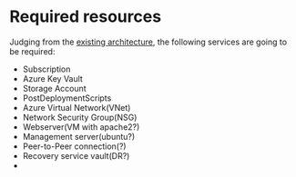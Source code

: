 # **Required resources**

Judging from the [existing architecture](../Includes/Architecture_On-prem.png), the following services are going to be required:

- Subscription
- Azure Key Vault
- Storage Account
- PostDeploymentScripts
- Azure Virtual Network(VNet)
- Network Security Group(NSG)
- Webserver(VM with apache2?)
- Management server(ubuntu?)
- Peer-to-Peer connection(?)
- Recovery service vault(DR?)
- 